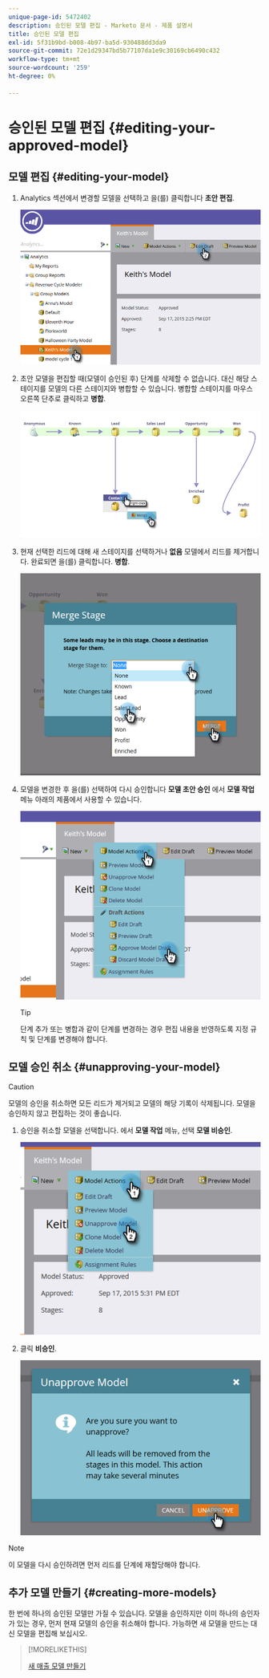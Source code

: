 ```yaml
---
unique-page-id: 5472402
description: 승인된 모델 편집 - Marketo 문서 - 제품 설명서
title: 승인된 모델 편집
exl-id: 5f31b9bd-b008-4b97-ba5d-930488dd3da9
source-git-commit: 72e1d29347bd5b77107da1e9c30169cb6490c432
workflow-type: tm+mt
source-wordcount: '259'
ht-degree: 0%

---
```


# 승인된 모델 편집 {#editing-your-approved-model}

## 모델 편집 {#editing-your-model}

1. Analytics 섹션에서 변경할 모델을 선택하고 을(를) 클릭합니다 **초안 편집**.

   ![](assets/one.png)

1. 초안 모델을 편집할 때(모델이 승인된 후) 단계를 삭제할 수 없습니다. 대신 해당 스테이지를 모델의 다른 스테이지와 병합할 수 있습니다. 병합할 스테이지를 마우스 오른쪽 단추로 클릭하고 **병합**.

   ![](assets/two.png)

1. 현재 선택한 리드에 대해 새 스테이지를 선택하거나 **없음** 모델에서 리드를 제거합니다. 완료되면 을(를) 클릭합니다. **병합**.

   ![](assets/three.png)

1. 모델을 변경한 후 을(를) 선택하여 다시 승인합니다 **모델 초안 승인** 에서 **모델 작업** 메뉴 아래의 제품에서 사용할 수 있습니다.

   ![](assets/four.png)

   >[!TIP]
   >
   >단계 추가 또는 병합과 같이 단계를 변경하는 경우 편집 내용을 반영하도록 지정 규칙 및 단계를 변경해야 합니다.

## 모델 승인 취소 {#unapproving-your-model}

>[!CAUTION]
>
>모델의 승인을 취소하면 모든 리드가 제거되고 모델의 해당 기록이 삭제됩니다. 모델을 승인하지 않고 편집하는 것이 좋습니다.

1. 승인을 취소할 모델을 선택합니다. 에서 **모델 작업** 메뉴, 선택 **모델 비승인**.

   ![](assets/five.png)

1. 클릭 **비승인**.

   ![](assets/six.png)

>[!NOTE]
>
>이 모델을 다시 승인하려면 먼저 리드를 단계에 재할당해야 합니다.

## 추가 모델 만들기 {#creating-more-models}

한 번에 하나의 승인된 모델만 가질 수 있습니다. 모델을 승인하지만 이미 하나의 승인자가 있는 경우, 먼저 현재 모델의 승인을 취소해야 합니다. 가능하면 새 모델을 만드는 대신 모델을 편집해 보십시오.

>[!MORELIKETHIS]
>
>[새 매출 모델 만들기](/help/marketo/product-docs/reporting/revenue-cycle-analytics/revenue-cycle-models/create-a-new-revenue-model.md)
